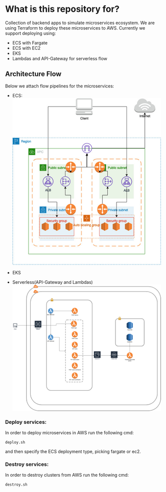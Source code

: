 # What is this repository for? #
Collection of backend apps to simulate microservices ecosystem. We are using Terraform to deploy these microservices to AWS. Currently we support deploying using:
- ECS with Fargate
- ECS with EC2
- EKS
- Lambdas and API-Gateway for serverless flow

## Architecture Flow

Below we attach flow pipelines for the microservices:

- ECS:
![following](./ArchitectureFlow.jpg)

- EKS

- Serverless(API-Gateway and Lambdas)
 ![following](./backend/serverless/serverless_aws_flow.png)

### Deploy services: ###

In order to deploy microservices in AWS run the following cmd:

```shell
deploy.sh
```

and then specify the ECS deployment type, picking fargate or ec2.

### Destroy services: ###

In order to destroy clusters from AWS run the following cmd:

```shell
destroy.sh
```
